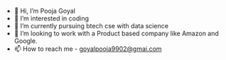 - 👋 Hi, I’m Pooja Goyal
- 👀 I’m interested in coding
- 🌱 I’m currently pursuing btech cse with data science
- 💞️ I’m looking to work with a Product based company  like Amazon and Google.
- 📫 How to reach me - goyalpooja9902@gmai.com 

<!---
P112233/P112233 is a ✨ special ✨ repository because its `README.md` (this file) appears on your GitHub profile.
You can click the Preview link to take a look at your changes.
--->
